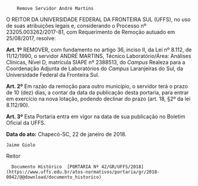         Remove Servidor André Martins  

O REITOR DA UNIVERSIDADE FEDERAL DA FRONTEIRA SUL (UFFS), no uso de suas atribuições legais e, considerando o Processo nº 23205.003262/2017-81, com Requerimento de Remoção autuado em 25/08/2017, resolve:

  

 **Art. 1º** REMOVER, com fundamento no artigo 36, inciso II, da Lei nº 8.112, de 11/12/1990, o servidor ANDRÉ MARTINS, Técnico Laboratório/Área: Análises Clínicas, Nível D, matrícula SIAPE nº 2388513, do *Campus* Realeza para a Coordenação Adjunta de Laboratórios do *Campus* Laranjeiras do Sul, da Universidade Federal da Fronteira Sul.

  

 **Art. 2º** Em razão da remoção para outro município, o servidor terá o prazo de 10 (dez) dias, a contar da data da publicação desta portaria, para entrar em exercício na nova lotação, podendo declinar do prazo (art. 18, §2º da lei 8.112/90).

  

 **Art. 3º** Esta Portaria entra em vigor na data de sua publicação no Boletim Oficial da UFFS.

   **Data do ato:** Chapecó-SC, 22 de janeiro de 2018.   
 

    Jaime Giolo   
 Reitor 

      Documento Histórico  [PORTARIA Nº 42/GR/UFFS/2018](https://www.uffs.edu.br/atos-normativos/portaria/gr/2018-0042/@@download/documento_historico)     
      